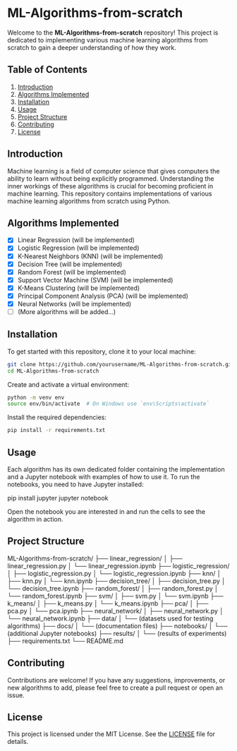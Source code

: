 # ML-Algorithms-from-scratch

Welcome to the **ML-Algorithms-from-scratch** repository! This project is dedicated to implementing various machine learning algorithms from scratch to gain a deeper understanding of how they work.

## Table of Contents

1. [Introduction](#introduction)
2. [Algorithms Implemented](#algorithms-implemented)
3. [Installation](#installation)
4. [Usage](#usage)
5. [Project Structure](#project-structure)
6. [Contributing](#contributing)
7. [License](#license)

## Introduction

Machine learning is a field of computer science that gives computers the ability to learn without being explicitly programmed. Understanding the inner workings of these algorithms is crucial for becoming proficient in machine learning. This repository contains implementations of various machine learning algorithms from scratch using Python.

## Algorithms Implemented

- [x] Linear Regression  (will be implemented)
- [x] Logistic Regression (will be implemented)
- [x] K-Nearest Neighbors (KNN) (will be implemented)
- [x] Decision Tree (will be implemented)
- [x] Random Forest (will be implemented)
- [x] Support Vector Machine (SVM) (will be implemented)
- [x] K-Means Clustering (will be implemented)
- [x] Principal Component Analysis (PCA) (will be implemented)
- [x] Neural Networks  (will be implemented)
- [ ] (More algorithms will be added...)

## Installation

To get started with this repository, clone it to your local machine:
```bash
git clone https://github.com/yourusername/ML-Algorithms-from-scratch.git
cd ML-Algorithms-from-scratch
```

Create and activate a virtual environment:
```bash
python -m venv env
source env/bin/activate  # On Windows use `env\Scripts\activate`
```

Install the required dependencies:
```bash
pip install -r requirements.txt
```

## Usage

Each algorithm has its own dedicated folder containing the implementation and a Jupyter notebook with examples of how to use it. To run the notebooks, you need to have Jupyter installed:

pip install jupyter
jupyter notebook

Open the notebook you are interested in and run the cells to see the algorithm in action.

## Project Structure

ML-Algorithms-from-scratch/
├── linear_regression/
│ ├── linear_regression.py
│ └── linear_regression.ipynb
├── logistic_regression/
│ ├── logistic_regression.py
│ └── logistic_regression.ipynb
├── knn/
│ ├── knn.py
│ └── knn.ipynb
├── decision_tree/
│ ├── decision_tree.py
│ └── decision_tree.ipynb
├── random_forest/
│ ├── random_forest.py
│ └── random_forest.ipynb
├── svm/
│ ├── svm.py
│ └── svm.ipynb
├── k_means/
│ ├── k_means.py
│ └── k_means.ipynb
├── pca/
│ ├── pca.py
│ └── pca.ipynb
├── neural_network/
│ ├── neural_network.py
│ └── neural_network.ipynb
├── data/
│ └── (datasets used for testing algorithms)
├── docs/
│ └── (documentation files)
├── notebooks/
│ └── (additional Jupyter notebooks)
├── results/
│ └── (results of experiments)
├── requirements.txt
└── README.md


## Contributing

Contributions are welcome! If you have any suggestions, improvements, or new algorithms to add, please feel free to create a pull request or open an issue.

## License

This project is licensed under the MIT License. See the [LICENSE](LICENSE) file for details.
